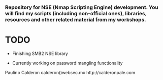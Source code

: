 ### Repository for NSE (Nmap Scripting Engine) development. You will find my scripts (including non-official ones), libraries, resources and other related material from my workshops. 

TODO
================
- Finishing SMB2 NSE library

- Currently working on password mangling functionality

<footer>Paulino Calderon
calderon()websec.mx
http://calderonpale.com
</footer>
